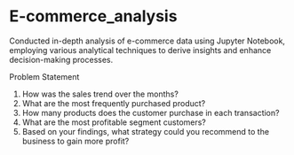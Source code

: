 # E-commerce_analysis
Conducted in-depth analysis of e-commerce data using Jupyter Notebook, employing various analytical techniques to derive insights and enhance decision-making processes.

Problem Statement
1. How was the sales trend over the months?
2. What are the most frequently purchased product?
3. How many products does the customer purchase in each transaction?
4. What are the most profitable segment customers?
5. Based on your findings, what strategy could you recommend to the business to gain more profit?
